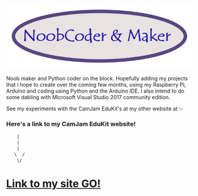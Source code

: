 ![My Logo](/images/NoobCoder_logo_Final.png)

Noob maker and Python coder on the block. Hopefully adding my projects that i hope to create over the coming few months, using my Raspberry Pi, Arduino and coding using Python and the Arduino IDE. I also intend to do some dabling with Microsoft Visual Studio 2017 community edition.

See my experiments with the CamJam EduKit's at my other website at :- 
### Here's a link to my CamJam EduKit website!

        |
        |
        |
       \  /
        \/

# [Link to my site GO!](https://noobcoder-and-maker.github.io/NoobCoders-experiments-with-the-CamJam-EduKit)
